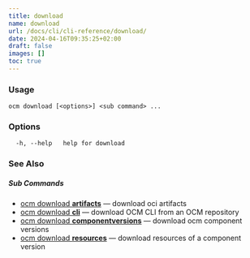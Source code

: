 ```yaml
---
title: download
name: download
url: /docs/cli/cli-reference/download/
date: 2024-04-16T09:35:25+02:00
draft: false
images: []
toc: true
---
```

### Usage

```
ocm download [<options>] <sub command> ...
```

### Options

```
  -h, --help   help for download
```

### See Also



##### Sub Commands

* [ocm download <b>artifacts</b>](/docs/cli/cli-reference/download/artifacts)	 &mdash; download oci artifacts
* [ocm download <b>cli</b>](/docs/cli/cli-reference/download/cli)	 &mdash; download OCM CLI from an OCM repository
* [ocm download <b>componentversions</b>](/docs/cli/cli-reference/download/componentversions)	 &mdash; download ocm component versions
* [ocm download <b>resources</b>](/docs/cli/cli-reference/download/resources)	 &mdash; download resources of a component version

